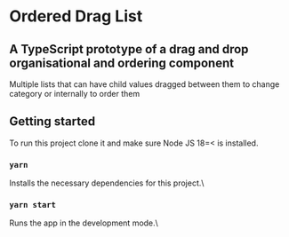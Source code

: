 # Ordered Drag List
## A TypeScript prototype of a drag and drop organisational and ordering component

Multiple lists that can have child values dragged between them to change category or internally to order them

## Getting started

To run this project clone it and make sure Node JS 18=< is installed.

### `yarn`

Installs the necessary dependencies for this project.\

### `yarn start`

Runs the app in the development mode.\
